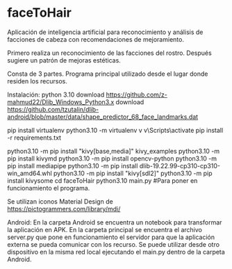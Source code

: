 # faceToHair

Aplicación de inteligencia artificial para reconocimiento y análisis de facciones de cabeza con recomendaciones de mejoramiento.

Primero realiza un reconocimiento de las facciones del rostro.
Después sugiere un patrón de mejoras estéticas.

Consta de 3 partes. Programa principal utilizado desde el lugar donde residen los recursos.

Instalación:
python 3.10
download https://github.com/z-mahmud22/Dlib_Windows_Python3.x
download https://github.com/tzutalin/dlib-android/blob/master/data/shape_predictor_68_face_landmarks.dat

pip install virtualenv
python3.10 -m virtualenv v
v\Scripts\activate
pip install -r requirements.txt

python3.10 -m pip install "kivy[base,media]" kivy_examples
python3.10 -m pip install kivymd
python3.10 -m pip install opencv-python
python3.10 -m pip install mediapipe
python3.10 -m pip install dlib-19.22.99-cp310-cp310-win_amd64.whl
python3.10 -m pip install "kivy[sdl2]"
python3.10 -m pip install kivysome
cd faceToHair
python3.10 main.py #Para poner en funcionamiento el programa.

Se utilizan iconos Material Design de
https://pictogrammers.com/library/mdi/

Android:
En la carpeta Android se encuentra un notebook para transformar la aplicación en APK.
En la carpeta principal se encuentra el archivo server.py que pone en funcionamiento el servidor para que la aplicación externa se pueda comunicar con los recurso.
Se puede utilizar desde otro dispositivo en la misma red local ejecutando el main.py dentro de la carpeta Android.
